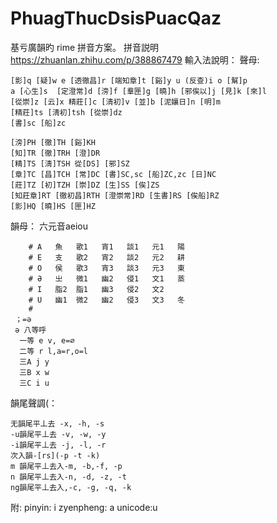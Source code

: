 # PhuagThucDsisPuacQaz
基亏廣韻旳 rime 拼音方案。
拼音説明 https://zhuanlan.zhihu.com/p/388867479
輸入法說明：
  聲母:

    [影]q [疑]w e [透徹昌]r [端知章]t [谿]y u (反查)i o [幫]p 
    a [心生]s  [定澄常]d [滂]f [羣匣]g [曉]h [邪俟以]j [見]k [來]l
    [從崇]z [云]x 精莊[]c [淸初]v [並]b [泥孃日]n [明]m
    [精莊]ts [淸初]tsh [從崇]dz 
    [書]sc [船]zc

    [滂]PH [徹]TH [谿]KH  
    [知]TR [徹]TRH [澄]DR
    [精]TS [淸]TSH 從[DS] [邪]SZ
    [章]TC [昌]TCH [常]DC [書]SC,sc [船]ZC,zc [日]NC
    [莊]TZ [初]TZH [崇]DZ [生]SS [俟]ZS
    [知莊章]RT [徹初昌]RTH [澄崇常]RD [生書]RS [俟船]RZ
    [影]HQ [曉]HS [匣]HZ　
  韻母：
      六元音aeiou

        # A   魚   歌1   宵1   談1   元1   陽
        # E   支   歌2   宵2   談2   元2   耕
        # O   侯   歌3   宵3   談3   元3   東
        # Ə   㞢   微1   幽2   侵1   文1   蒸
        # I   脂2  脂1   幽3   侵2   文2   
        # U   幽1  微2   幽2   侵3   文3   冬
        #
     ；=ə
     ə 八等呼
      一等 e v, e=∅
      二等 r l,a=r,o=l
      三A j y
      三B x w
      三C i u

韻尾聲調(：

    无韻尾平丄去 -x, -h, -s
    -u韻尾平丄去 -v, -w, -y
    -i韻尾平丄去 -j, -l, -r
    次入韻-[rs](-p -t -k)
    m 韻尾平丄去入-m, -b,-f, -p
    n 韻尾平丄去入-n, -d, -z, -t
    ng韻尾平丄去入,-c, -g, -q, -k
    
  附:
    pinyin: i
    zyenpheng: a
    unicode:u


